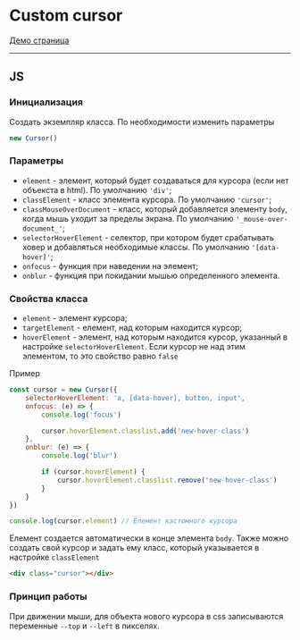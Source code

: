 # Custom cursor

[Демо страница](https://sulky-cat.github.io/custom-cursor/demo)

---

## JS

### Инициализация
Создать экземпляр класса. По необходимости изменить параметры
```js
new Cursor()
```

### Параметры
* `element` - элемент, который будет создаваться для курсора (если нет объекста в html). По умолчанию `'div'`;
* `classElement` - класс элемента курсора. По умолчанию `'cursor'`;
* `classMouseOverDocument` - класс, который добавляется элементу `body`, когда мышь уходит за пределы экрана. По умолчанию `'_mouse-over-document_'`;
* `selectorHoverElement` - селектор, при котором будет срабатывать ховер и добавляться необходимые классы. По умолчанию `'[data-hover]'`;
* `onfocus` - функция при наведении на элемент;
* `onblur` - функция при покидании мышью определенного элемента.

### Свойства класса
* `element` - элемент курсора;
* `targetElement` - елемент, над которым находится курсор;
* `hoverElement` - элемент, над которым находится курсор, указанный в настройке `selectorHoverElement`. Если курсор не над этим элементом, то это свойство равно `false`

Пример 
```js
const cursor = new Cursor({
	selectorHoverElement: 'a, [data-hover], button, input',
	onfocus: (e) => {
		console.log('focus')

		cursor.hoverElement.classlist.add('new-hover-class')
	},
	onblur: (e) => {
		console.log('blur')

		if (cursor.hoverElement) {
			cursor.hoverElement.classlist.remove('new-hover-class')
		}
	}
})

console.log(cursor.element) // Елемент кастомного курсора
```

Елемент создается автоматически в конце элемента `body`. Также можно создать свой курсор и задать ему класс, который указывается в настройке `classElement`
```html
<div class="cursor"></div>
``` 

### Принцип работы
При движении мыши, для объекта нового курсора в css записываются переменные `--top` и `--left` в пикселях.